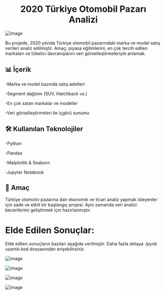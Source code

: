 <h1 align="center"> 2020 Türkiye Otomobil Pazarı Analizi </h1>

![image](https://github.com/user-attachments/assets/b7c91fde-d10f-4337-aeda-72b6f267497e)

Bu projede, 2020 yılında Türkiye otomobil pazarındaki marka ve model satış verileri analiz edilmiştir. Amaç; piyasa eğilimlerini, en çok tercih edilen markaları ve tüketici davranışlarını veri görselleştirmeleriyle anlamak.

<h2> 📊 İçerik </h2>

-Marka ve model bazında satış adetleri

-Segment dağılımı (SUV, Hatchback vs.)

-En çok satan markalar ve modeller

-Veri görselleştirmeleri ile içgörü sunumu

<h2> 🛠️ Kullanılan Teknolojiler </h2>

-Python

-Pandas

-Matplotlib & Seaborn

-Jupyter Notebook

<h2> 📌 Amaç </h2>
Türkiye otomotiv pazarına dair ekonomik ve ticari analiz yapmak isteyenler için sade ve etkili bir başlangıç projesi. Aynı zamanda veri analizi becerilerimi geliştirmek için hazırlanmıştır.


# Elde Edilen Sonuçlar:

Elde edilen sonuçların bazıları aşağıda verilmiştir. Daha fazla detaya .ipynb uzantılı kod dosyasından erişebilirsiniz. 

![image](https://github.com/user-attachments/assets/85ccf7d0-d043-40f2-afdc-63a96ed9263d)

![image](https://github.com/user-attachments/assets/dbc61b50-7283-47eb-8806-c7d77634157f)

![image](https://github.com/user-attachments/assets/c5cf84d4-0313-439a-b988-30215983d725)

![image](https://github.com/user-attachments/assets/cb83bd04-a500-4711-8549-1aa365ed2e05)
